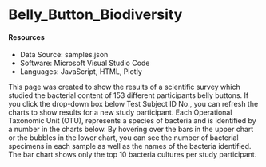 # Belly_Button_Biodiversity

#### Resources
- Data Source:  samples.json
- Software:  Microsoft Visual Studio Code
- Languages:  JavaScript, HTML, Plotly

This page was created to show the results of a scientific survey which studied the bacterial content of 153 different participants belly buttons. If you click the drop-down box below Test Subject ID No., you can refresh the charts to show results for a new study participant. Each Operational Taxonomic Unit (OTU), represents a species of bacteria and is identified by a number in the charts below. By hovering over the bars in the upper chart or the bubbles in the lower chart, you can see the number of bacterial specimens in each sample as well as the names of the bacteria identified. The bar chart shows only the top 10 bacteria cultures per study participant.
